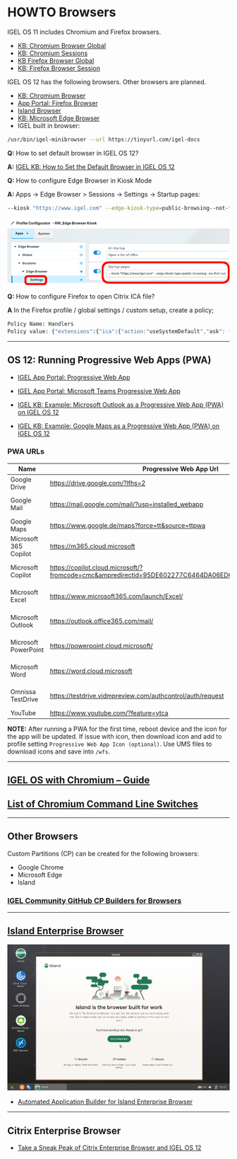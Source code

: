 # HOWTO Browsers

IGEL OS 11 includes Chromium and Firefox browsers.

- [KB: Chromium Browser Global](https://kb.igel.com/en/igel-os/11.10/chromium-browser-global-session-in-igel-os)
- [KB: Chromium Sessions](https://kb.igel.com/en/igel-os/11.10/chromium-sessions)
- [KB Firefox Browser Global](https://kb.igel.com/en/igel-os/11.10/firefox-browser-global)
- [KB: Firefox Browser Session](https://kb.igel.com/en/igel-os/11.10/firefox-browser-session)

IGEL OS 12 has the following browsers. Other browsers are planned.

- [KB: Chromium Browser](https://kb.igel.com/en/igel-apps/current/chromium-browser)
- [App Portal: Firefox Browser](https://app.igel.com/firefox)
- [Island Browser](https://app.igel.com/island)
- [KB: Microsoft Edge Browser](https://kb.igel.com/en/igel-apps/current/configuration-of-microsoft-edge-on-igel-os)
- IGEL built in browser:

```bash linenums="1"
/usr/bin/igel-minibrowser --url https://tinyurl.com/igel-docs
```

**Q:** How to set default browser in IGEL OS 12?

**A:** [IGEL KB: How to Set the Default Browser in IGEL OS 12](https://kb.igel.com/en/igel-os-base-system/12.5/how-to-set-the-default-browser-in-igel-os-12)

**Q:** How to configure Edge Browser in Kiosk Mode

**A:** Apps -> Edge Browser > Sessions -> Settings -> Startup pages:

```bash linenums="1"
--kiosk "https://www.igel.com" --edge-kiosk-type=public-browsing--not-first-run
```

![image02](Images/HOWTO-Browsers-02.png)

**Q:** How to configure Firefox to open Citrix ICA file?

**A** In the Firefox profile / global settings / custom setup, create a policy;

```bash linenums="1"
Policy Name: Handlers
Policy value: {"extensions":{"ica":{"action:"useSystemDefault","ask": false}}}
```

-----

## OS 12: Running Progressive Web Apps (PWA)

- [IGEL App Portal: Progressive Web App](https://app.igel.com/pwa)

- [IGEL App Portal: Microsoft Teams Progressive Web App](https://app.igel.com/pwa)

- [IGEL KB: Example: Microsoft Outlook as a Progressive Web App (PWA) on IGEL OS 12](https://kb.igel.com/en/igel-apps/current/example-microsoft-outlook-as-a-progressive-web-app)

- [IGEL KB: Example: Google Maps as a Progressive Web App (PWA) on IGEL OS 12](https://kb.igel.com/en/igel-apps/current/example-google-maps-as-a-progressive-web-app-pwa-o)

### PWA URLs

| Name | Progressive Web App Url | Icon |
|------|-------------------------|------|
| Google Drive | https://drive.google.com/?lfhs=2 | |
| Google Mail | https://mail.google.com/mail/?usp=installed_webapp | <a href="../Images/HOWTO-Browsers-gmail.svg" download>LINK to icon</a> |
| Google Maps | https://www.google.de/maps?force=tt&source=ttpwa | |
| Microsoft 365 Copilot | https://m365.cloud.microsoft | <a href="../Images/HOWTO-Browsers-copilot.svg" download>LINK to icon</a> |
| Microsoft Copilot | https://copilot.cloud.microsoft/?fromcode=cmc&ampredirectid=95DE602277C6464DA06ED6A3396BCAC8&ampauth=2 | <a href="../Images/HOWTO-Browsers-copilot.svg" download>LINK to icon</a> |
| Microsoft Excel | https://www.microsoft365.com/launch/Excel/ | <a href="../Images/HOWTO-Browsers-excel.svg" download>LINK to icon</a> |
| Microsoft Outlook | https://outlook.office365.com/mail/ | <a href="../Images/HOWTO-Browsers-outlook.svg" download>LINK to icon</a> |
| Microsoft PowerPoint | https://powerpoint.cloud.microsoft/ | <a href="../Images/HOWTO-Browsers-powerpoint.svg" download>LINK to icon</a> |
| Microsoft Word | https://word.cloud.microsoft | <a href="../Images/HOWTO-Browsers-word.svg" download>LINK to icon</a> |
| Omnissa TestDrive | https://testdrive.vidmpreview.com/authcontrol/auth/request | <a href="../Images/HOWTO-Browsers-testdrive.svg" download>LINK to icon</a> |
| YouTube | https://www.youtube.com/?feature=ytca | |

**NOTE:** After running a PWA for the first time, reboot device and the icon for the app will be updated. If issue with icon, then download icon and add to profile setting `Progressive Web App Icon (optional)`. Use UMS files to download icons and save into `/wfs`.

<!---
This is a comment section
<a href="../Images/HOWTO-Browsers-copilot.svg" download>LINK to icon</a> |
<a href="../Images/HOWTO-Browsers-excel.svg" download>LINK to icon</a> |
<a href="../Images/HOWTO-Browsers-powerpoint.svg" download>LINK to icon</a> |
<a href="../Images/HOWTO-Browsers-word.svg" download>LINK to icon</a> |
<a href="../Images/HOWTO-Browsers-testdrive.svg" download>LINK to icon</a> |

https://igeltechnologygmbh-my.sharepoint.com/
-->

-----

## [IGEL OS with Chromium – Guide](https://leon-beitsch.de/shared/IGEL_OS_with_Chromium.pdf)

## [List of Chromium Command Line Switches](https://peter.sh/experiments/chromium-command-line-switches/)

-----

## Other Browsers

Custom Partitions (CP) can be created for the following browsers:

- Google Chrome
- Microsoft Edge
- Island

### [IGEL Community GitHub CP Builders for Browsers](https://github.com/IGEL-Community/IGEL-Custom-Partitions/tree/master/CP_Source/Browsers)

-----

## [Island Enterprise Browser](https://www.island.io/)

![image01](Images/HOWTO-Browsers-01.png)

- [Automated Application Builder for Island Enterprise Browser](https://github.com/IGEL-Community/IGEL-Custom-Partitions/tree/master/CP_Source/Browsers/Island)

-----

## Citrix Enterprise Browser

- [Take a Sneak Peak of Citrix Enterprise Browser and IGEL OS 12](https://www.igel.com/blog/take-a-sneak-peak-of-citrix-enterprise-browser-and-igel-os-12/)
